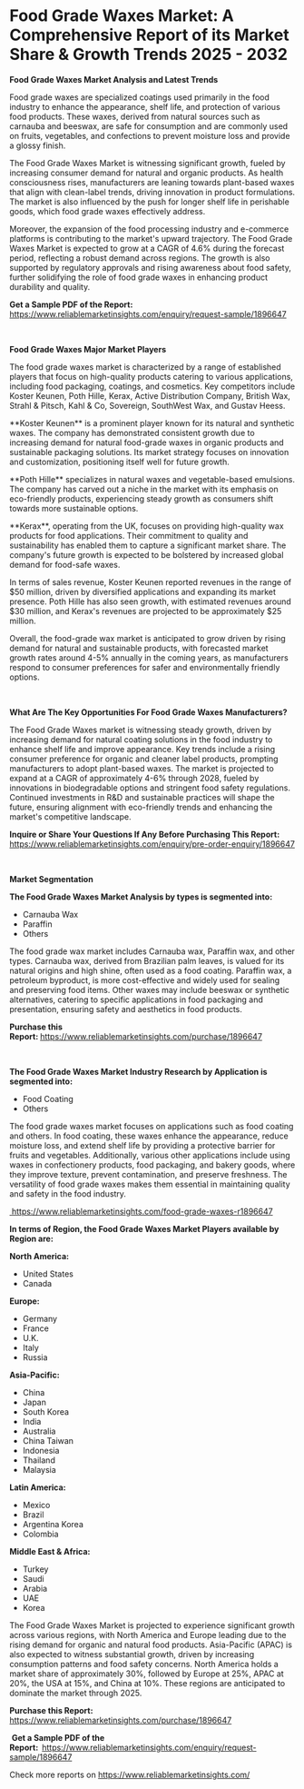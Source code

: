 <p><h1>Food Grade Waxes Market: A Comprehensive Report of its Market Share & Growth Trends 2025 - 2032</h1></p><p><strong>Food Grade Waxes Market Analysis and Latest Trends</strong></p>
<p><p>Food grade waxes are specialized coatings used primarily in the food industry to enhance the appearance, shelf life, and protection of various food products. These waxes, derived from natural sources such as carnauba and beeswax, are safe for consumption and are commonly used on fruits, vegetables, and confections to prevent moisture loss and provide a glossy finish.</p><p>The Food Grade Waxes Market is witnessing significant growth, fueled by increasing consumer demand for natural and organic products. As health consciousness rises, manufacturers are leaning towards plant-based waxes that align with clean-label trends, driving innovation in product formulations. The market is also influenced by the push for longer shelf life in perishable goods, which food grade waxes effectively address.</p><p>Moreover, the expansion of the food processing industry and e-commerce platforms is contributing to the market's upward trajectory. The Food Grade Waxes Market is expected to grow at a CAGR of 4.6% during the forecast period, reflecting a robust demand across regions. The growth is also supported by regulatory approvals and rising awareness about food safety, further solidifying the role of food grade waxes in enhancing product durability and quality.</p></p>
<p><strong>Get a Sample PDF of the Report:&nbsp;</strong> <a href="https://www.reliablemarketinsights.com/enquiry/request-sample/1896647?utm_campaign=2111&utm_medium=2&utm_source=Github&utm_content=ia&utm_term=03042025&utm_id=food-grade-waxes">https://www.reliablemarketinsights.com/enquiry/request-sample/1896647</a></p>
<p>&nbsp;</p>
<p><strong>Food Grade Waxes Major Market Players</strong></p>
<p><p>The food grade waxes market is characterized by a range of established players that focus on high-quality products catering to various applications, including food packaging, coatings, and cosmetics. Key competitors include Koster Keunen, Poth Hille, Kerax, Active Distribution Company, British Wax, Strahl & Pitsch, Kahl & Co, Sovereign, SouthWest Wax, and Gustav Heess.</p><p>**Koster Keunen** is a prominent player known for its natural and synthetic waxes. The company has demonstrated consistent growth due to increasing demand for natural food-grade waxes in organic products and sustainable packaging solutions. Its market strategy focuses on innovation and customization, positioning itself well for future growth.</p><p>**Poth Hille** specializes in natural waxes and vegetable-based emulsions. The company has carved out a niche in the market with its emphasis on eco-friendly products, experiencing steady growth as consumers shift towards more sustainable options.</p><p>**Kerax**, operating from the UK, focuses on providing high-quality wax products for food applications. Their commitment to quality and sustainability has enabled them to capture a significant market share. The company's future growth is expected to be bolstered by increased global demand for food-safe waxes.</p><p>In terms of sales revenue, Koster Keunen reported revenues in the range of $50 million, driven by diversified applications and expanding its market presence. Poth Hille has also seen growth, with estimated revenues around $30 million, and Kerax's revenues are projected to be approximately $25 million.</p><p>Overall, the food-grade wax market is anticipated to grow driven by rising demand for natural and sustainable products, with forecasted market growth rates around 4-5% annually in the coming years, as manufacturers respond to consumer preferences for safer and environmentally friendly options.</p></p>
<p>&nbsp;</p>
<p><strong>What Are The Key Opportunities For Food Grade Waxes Manufacturers?</strong></p>
<p><p>The Food Grade Waxes market is witnessing steady growth, driven by increasing demand for natural coating solutions in the food industry to enhance shelf life and improve appearance. Key trends include a rising consumer preference for organic and cleaner label products, prompting manufacturers to adopt plant-based waxes. The market is projected to expand at a CAGR of approximately 4-6% through 2028, fueled by innovations in biodegradable options and stringent food safety regulations. Continued investments in R&D and sustainable practices will shape the future, ensuring alignment with eco-friendly trends and enhancing the market's competitive landscape.</p></p>
<p><strong>Inquire or Share Your Questions If Any Before Purchasing This Report:</strong> <a href="https://www.reliablemarketinsights.com/enquiry/pre-order-enquiry/1896647?utm_campaign=2111&utm_medium=2&utm_source=Github&utm_content=ia&utm_term=03042025&utm_id=food-grade-waxes">https://www.reliablemarketinsights.com/enquiry/pre-order-enquiry/1896647</a></p>
<p>&nbsp;</p>
<p><strong>Market Segmentation</strong></p>
<p><strong>The Food Grade Waxes Market Analysis by types is segmented into:</strong></p>
<p><ul><li>Carnauba Wax</li><li>Paraffin</li><li>Others</li></ul></p>
<p><p>The food grade wax market includes Carnauba wax, Paraffin wax, and other types. Carnauba wax, derived from Brazilian palm leaves, is valued for its natural origins and high shine, often used as a food coating. Paraffin wax, a petroleum byproduct, is more cost-effective and widely used for sealing and preserving food items. Other waxes may include beeswax or synthetic alternatives, catering to specific applications in food packaging and presentation, ensuring safety and aesthetics in food products.</p></p>
<p><strong>Purchase this Report:&nbsp;</strong><a href="https://www.reliablemarketinsights.com/purchase/1896647?utm_campaign=2111&utm_medium=2&utm_source=Github&utm_content=ia&utm_term=03042025&utm_id=food-grade-waxes">https://www.reliablemarketinsights.com/purchase/1896647</a></p>
<p>&nbsp;</p>
<p><strong>The Food Grade Waxes Market Industry Research by Application is segmented into:</strong></p>
<p><ul><li>Food Coating</li><li>Others</li></ul></p>
<p><p>The food grade waxes market focuses on applications such as food coating and others. In food coating, these waxes enhance the appearance, reduce moisture loss, and extend shelf life by providing a protective barrier for fruits and vegetables. Additionally, various other applications include using waxes in confectionery products, food packaging, and bakery goods, where they improve texture, prevent contamination, and preserve freshness. The versatility of food grade waxes makes them essential in maintaining quality and safety in the food industry.</p></p>
<p><a href="https://www.reliablemarketinsights.com/food-grade-waxes-r1896647?utm_campaign=2111&utm_medium=2&utm_source=Github&utm_content=ia&utm_term=03042025&utm_id=food-grade-waxes">&nbsp;https://www.reliablemarketinsights.com/food-grade-waxes-r1896647</a></p>
<p><strong>In terms of Region, the Food Grade Waxes Market Players available by Region are:</strong></p>
<p>
    <p> <strong> North America: </strong>
        <ul>
            <li>United States</li>
            <li>Canada</li>
        </ul>
        </p> 
    <p> <strong> Europe: </strong>
        <ul>
            <li>Germany</li>
            <li>France</li>
            <li>U.K.</li>
            <li>Italy</li>
            <li>Russia</li>
        </ul>
        </p> 
    <p> <strong> Asia-Pacific: </strong>
        <ul>
            <li>China</li>
            <li>Japan</li>
            <li>South Korea</li>
            <li>India</li>
            <li>Australia</li>
            <li>China Taiwan</li>
            <li>Indonesia</li>
            <li>Thailand</li>
            <li>Malaysia</li>
        </ul>
        </p> 
    <p> <strong> Latin America: </strong>
        <ul>
            <li>Mexico</li>
            <li>Brazil</li>
            <li>Argentina Korea</li>
            <li>Colombia</li>
        </ul>
        </p> 
    <p> <strong> Middle East & Africa: </strong>
        <ul>
            <li>Turkey</li>
            <li>Saudi</li>
            <li>Arabia</li>
            <li>UAE</li>
            <li>Korea</li>
        </ul>
    </p>
    </p>
<p><p>The Food Grade Waxes Market is projected to experience significant growth across various regions, with North America and Europe leading due to the rising demand for organic and natural food products. Asia-Pacific (APAC) is also expected to witness substantial growth, driven by increasing consumption patterns and food safety concerns. North America holds a market share of approximately 30%, followed by Europe at 25%, APAC at 20%, the USA at 15%, and China at 10%. These regions are anticipated to dominate the market through 2025.</p></p>
<p><strong>Purchase this Report: </strong><a href="https://www.reliablemarketinsights.com/purchase/1896647?utm_campaign=2111&utm_medium=2&utm_source=Github&utm_content=ia&utm_term=03042025&utm_id=food-grade-waxes">https://www.reliablemarketinsights.com/purchase/1896647</a></p>
<p>&nbsp;<strong>Get a Sample PDF of the Report:&nbsp;&nbsp;</strong><a href="https://www.reliablemarketinsights.com/enquiry/request-sample/1896647?utm_campaign=2111&utm_medium=2&utm_source=Github&utm_content=ia&utm_term=03042025&utm_id=food-grade-waxes">https://www.reliablemarketinsights.com/enquiry/request-sample/1896647</a></p>
<p><strong></strong></p>
<p>Check more reports on <a href="https://www.reliablemarketinsights.com/?utm_campaign=2111&utm_medium=2&utm_source=Github&utm_content=ia&utm_term=03042025&utm_id=food-grade-waxes">https://www.reliablemarketinsights.com/</a></p>